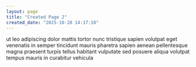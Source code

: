 ```yaml
---
layout: page
title: "Created Page 2"
created_date: "2025-10-28 14:17:10"
---
```


ut leo adipiscing dolor mattis tortor nunc tristique sapien volutpat eget venenatis in semper tincidunt mauris pharetra sapien aenean pellentesque magna praesent turpis tellus habitant vulputate sed posuere aliqua volutpat tempus mauris in curabitur vehicula 
